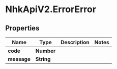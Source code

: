 # NhkApiV2.ErrorError

## Properties

Name | Type | Description | Notes
------------ | ------------- | ------------- | -------------
**code** | **Number** |  | 
**message** | **String** |  | 



